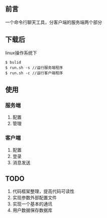 ## 前言

一个命令行聊天工具，分客户端的服务端两个部分

## 下载后

linux操作系统下
```
$ bulid
$ run.sh -s //运行服务端程序
$ run.sh -c //运行客户端程序
```

## 使用

### 服务端

1. 配置
2. 管理

### 客户端

1. 配置
2. 登录
3. 消息发送

## TODO

1. 代码框架整理，提高代码可读性
2. 实现参数外部配置文件
3. 实现一个基本的通讯
4. 用户数据保存数据库